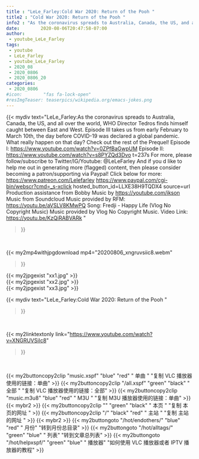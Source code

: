 ```yaml
---
title : "LeLe_Farley:Cold War 2020: Return of the Pooh "
title2 : "Cold War 2020: Return of the Pooh "
info2 : "As the coronavirus spreads to Australia, Canada, the US, and all over the world, WHO Director Tedros finds himself caught between East and West. Episode III takes us from early February to March 10th, the day before COVID-19 was declared a global pandemic. What really happen on that day?  Check out the rest of the Prequel! Episode I: https://www.youtube.com/watch?v=0ZPfBaGwpUM Episode II: https://www.youtube.com/watch?v=s8PYZQd3Dvo t=237s  For more, please follow/subscribe to Twitter/IG/Youtube: @LeLeFarley  And if you d like to help me out in generating more (flagged) content, then please consider becoming a patron/supporting via Paypal! Click below for more: https://www.patreon.com/Lelefarley  https://www.paypal.com/cgi-bin/webscr?cmd=_s-xclick hosted_button_id=LLXE38H9TQDX4 source=url  Production assistance from Bobby  Music by https://youtube.com/ikson  Music from Soundcloud Music provided by RFM: https://youtu.be/aVSLV8KMwPQ  Song: Fredji - Happy Life (Vlog No Copyright Music) Music provided by Vlog No Copyright Music. Video Link: https://youtu.be/KzQiRABVARk "
date:        2020-08-06T20:47:58-07:00
author:
 - youtube_LeLe_Farley
tags:
 - youtube
 - LeLe_Farley
 - youtube_LeLe_Farley
 - 2020_08
 - 2020_0806
 - 2020_0806_20
categories:
 - 2020_0806
#icon:        "fas fa-lock-open"
#resImgTeaser: teaserpics/wikipedia.org/emacs-jokes.png
---
```


{{< mydiv text="LeLe_Farley:As the coronavirus spreads to Australia, Canada, the US, and all over the world, WHO Director Tedros finds himself caught between East and West. Episode III takes us from early February to March 10th, the day before COVID-19 was declared a global pandemic. What really happen on that day?  Check out the rest of the Prequel! Episode I: https://www.youtube.com/watch?v=0ZPfBaGwpUM Episode II: https://www.youtube.com/watch?v=s8PYZQd3Dvo t=237s  For more, please follow/subscribe to Twitter/IG/Youtube: @LeLeFarley  And if you d like to help me out in generating more (flagged) content, then please consider becoming a patron/supporting via Paypal! Click below for more: https://www.patreon.com/Lelefarley  https://www.paypal.com/cgi-bin/webscr?cmd=_s-xclick hosted_button_id=LLXE38H9TQDX4 source=url  Production assistance from Bobby  Music by https://youtube.com/ikson  Music from Soundcloud Music provided by RFM: https://youtu.be/aVSLV8KMwPQ  Song: Fredji - Happy Life (Vlog No Copyright Music) Music provided by Vlog No Copyright Music. Video Link: https://youtu.be/KzQiRABVARk "
>}}
<br>


{{< my2mp4withjpgdownload mp4="20200806_xngruvsiic8.webm"
>}}

{{< my2jpgexist "xx1.jpg" >}}<br>
{{< my2jpgexist "xx2.jpg" >}}<br>
{{< my2jpgexist "xx3.jpg" >}}<br>



{{< mydiv text="LeLe_Farley:Cold War 2020: Return of the Pooh "
>}}
<br>

{{< my2linktextonly link="https://www.youtube.com/watch?v=XNGRUVSiIc8"
>}}


<br>

{{< my2buttoncopy2clip "music.xspf"        "blue"   "red"    " 单曲 "  "复制 VLC 播放器使用的链接：单曲" >}} {{< my2buttoncopy2clip "/all.xspf"         "green"  "black"  " 全部 "  "复制 VLC 播放器使用的链接：全部" >}} {{< my2buttoncopy2clip "music.m3u8"        "blue"   "red"    " M3U  "    "复制 M3U 播放器使用的链接：单曲" >}} {{< mybr2 >}} {{< my2buttoncopy2clip ""                  "green"  "black"  " 本页 "    "复制 本页的网址 " >}} {{< my2buttoncopy2clip "/"                 "black"  "red"    " 主站 "    "复制 主站的网址 " >}} {{< mybr2 >}} {{< my2buttongoto      "/hot/endothers/"   "blue"   "red"    " 月份"   "转到月份总目录" >}} {{< my2buttongoto      "/hot/alltags/"     "green"  "blue"   " 列表"   "转到文章总列表" >}} {{< my2buttongoto      "/hot/helpxspf/"    "green"  "blue"   " 播放器" "如何使用 VLC 播放器或者 IPTV 播放器的教程" >}} 
